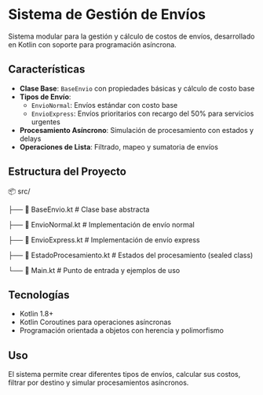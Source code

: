 # Sistema de Gestión de Envíos

Sistema modular para la gestión y cálculo de costos de envíos, desarrollado en Kotlin con soporte para programación asíncrona.

## Características

- **Clase Base**: `BaseEnvio` con propiedades básicas y cálculo de costo base
- **Tipos de Envío**:
  - `EnvioNormal`: Envíos estándar con costo base
  - `EnvioExpress`: Envíos prioritarios con recargo del 50% para servicios urgentes
- **Procesamiento Asíncrono**: Simulación de procesamiento con estados y delays
- **Operaciones de Lista**: Filtrado, mapeo y sumatoria de envíos

## Estructura del Proyecto
📦 src/

├── 📄 BaseEnvio.kt # Clase base abstracta

├── 📄 EnvioNormal.kt # Implementación de envío normal

├── 📄 EnvioExpress.kt # Implementación de envío express

├── 📄 EstadoProcesamiento.kt # Estados del procesamiento (sealed class)

└── 📄 Main.kt # Punto de entrada y ejemplos de uso



## Tecnologías

- Kotlin 1.8+
- Kotlin Coroutines para operaciones asíncronas
- Programación orientada a objetos con herencia y polimorfismo

## Uso

El sistema permite crear diferentes tipos de envíos, calcular sus costos, filtrar por destino y simular procesamientos asíncronos.
